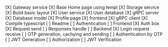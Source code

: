 [X] Gateway service
[X] Base Home page using templ
[X] Storage service
[X] Build basic layout
[X] User service
    [X] User database
    [X] gRPC server
    [X] Database model
[X] Profile page
    [X] frontend
    [X] gRPC client
[X] Compile typescript
[ ] Readme
[ ] Authentication
    [ ] Frontend
        [X] Auth box
        [X] Request send
        [ ] Responses handle
    [ ] Backend
        [X] Login request receive 
        [ ] OTP generation, cachying and sending
        [ ] Authentication by OTP
        [ ] JWT Generation
[ ] Authorization
    [ ] JWT Verification
